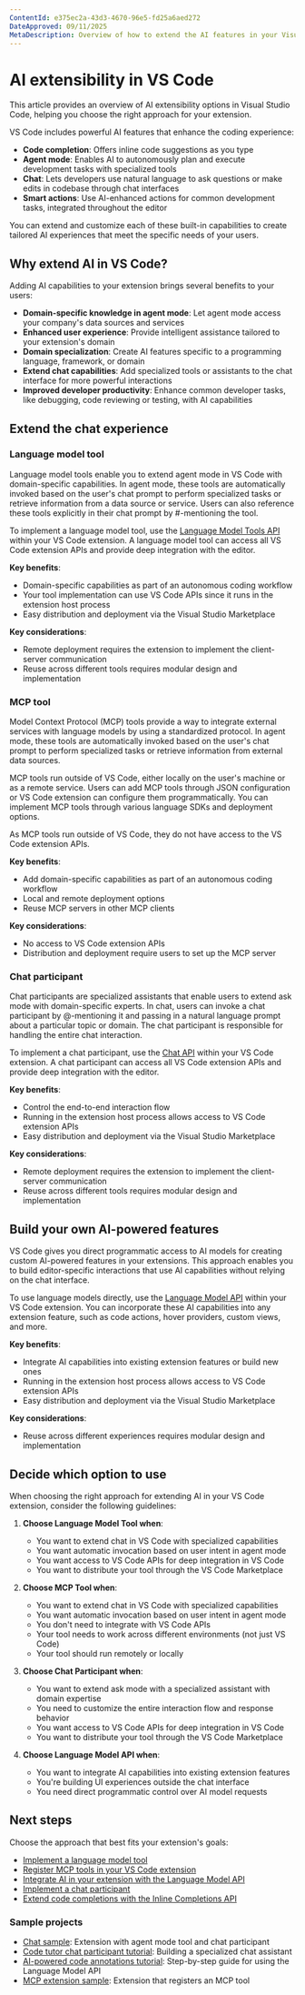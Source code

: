 ```yaml
---
ContentId: e375ec2a-43d3-4670-96e5-fd25a6aed272
DateApproved: 09/11/2025
MetaDescription: Overview of how to extend the AI features in your Visual Studio Code extension by using the Language Model, Tools, and Chat APIs.
---
```

# AI extensibility in VS Code

This article provides an overview of AI extensibility options in Visual Studio Code, helping you choose the right approach for your extension.

VS Code includes powerful AI features that enhance the coding experience:

- **Code completion**: Offers inline code suggestions as you type
- **Agent mode**: Enables AI to autonomously plan and execute development tasks with specialized tools
- **Chat**: Lets developers use natural language to ask questions or make edits in codebase through chat interfaces
- **Smart actions**: Use AI-enhanced actions for common development tasks, integrated throughout the editor

You can extend and customize each of these built-in capabilities to create tailored AI experiences that meet the specific needs of your users.

## Why extend AI in VS Code?

Adding AI capabilities to your extension brings several benefits to your users:

- **Domain-specific knowledge in agent mode**: Let agent mode access your company's data sources and services
- **Enhanced user experience**: Provide intelligent assistance tailored to your extension's domain
- **Domain specialization**: Create AI features specific to a programming language, framework, or domain
- **Extend chat capabilities**: Add specialized tools or assistants to the chat interface for more powerful interactions
- **Improved developer productivity**: Enhance common developer tasks, like debugging, code reviewing or testing, with AI capabilities

## Extend the chat experience

### Language model tool

Language model tools enable you to extend agent mode in VS Code with domain-specific capabilities. In agent mode, these tools are automatically invoked based on the user's chat prompt to perform specialized tasks or retrieve information from a data source or service. Users can also reference these tools explicitly in their chat prompt by #-mentioning the tool.

To implement a language model tool, use the [Language Model Tools API](/api/extension-guides/ai/tools) within your VS Code extension. A language model tool can access all VS Code extension APIs and provide deep integration with the editor.

**Key benefits**:

- Domain-specific capabilities as part of an autonomous coding workflow
- Your tool implementation can use VS Code APIs since it runs in the extension host process
- Easy distribution and deployment via the Visual Studio Marketplace

**Key considerations**:

- Remote deployment requires the extension to implement the client-server communication
- Reuse across different tools requires modular design and implementation

### MCP tool

Model Context Protocol (MCP) tools provide a way to integrate external services with language models by using a standardized protocol. In agent mode, these tools are automatically invoked based on the user's chat prompt to perform specialized tasks or retrieve information from external data sources.

MCP tools run outside of VS Code, either locally on the user's machine or as a remote service. Users can add MCP tools through JSON configuration or VS Code extension can configure them programmatically. You can implement MCP tools through various language SDKs and deployment options.

As MCP tools run outside of VS Code, they do not have access to the VS Code extension APIs.

**Key benefits**:

- Add domain-specific capabilities as part of an autonomous coding workflow
- Local and remote deployment options
- Reuse MCP servers in other MCP clients

**Key considerations**:

- No access to VS Code extension APIs
- Distribution and deployment require users to set up the MCP server

### Chat participant

Chat participants are specialized assistants that enable users to extend ask mode with domain-specific experts. In chat, users can invoke a chat participant by @-mentioning it and passing in a natural language prompt about a particular topic or domain. The chat participant is responsible for handling the entire chat interaction.

To implement a chat participant, use the [Chat API](/api/extension-guides/ai/chat) within your VS Code extension. A chat participant can access all VS Code extension APIs and provide deep integration with the editor.

**Key benefits**:

- Control the end-to-end interaction flow
- Running in the extension host process allows access to VS Code extension APIs
- Easy distribution and deployment via the Visual Studio Marketplace

**Key considerations**:

- Remote deployment requires the extension to implement the client-server communication
- Reuse across different tools requires modular design and implementation

## Build your own AI-powered features

VS Code gives you direct programmatic access to AI models for creating custom AI-powered features in your extensions. This approach enables you to build editor-specific interactions that use AI capabilities without relying on the chat interface.

To use language models directly, use the [Language Model API](/api/extension-guides/ai/language-model) within your VS Code extension. You can incorporate these AI capabilities into any extension feature, such as code actions, hover providers, custom views, and more.

**Key benefits**:

- Integrate AI capabilities into existing extension features or build new ones
- Running in the extension host process allows access to VS Code extension APIs
- Easy distribution and deployment via the Visual Studio Marketplace

**Key considerations**:

- Reuse across different experiences requires modular design and implementation

## Decide which option to use

When choosing the right approach for extending AI in your VS Code extension, consider the following guidelines:

1. **Choose Language Model Tool when**:
    - You want to extend chat in VS Code with specialized capabilities
    - You want automatic invocation based on user intent in agent mode
    - You want access to VS Code APIs for deep integration in VS Code
    - You want to distribute your tool through the VS Code Marketplace

1. **Choose MCP Tool when**:
    - You want to extend chat in VS Code with specialized capabilities
    - You want automatic invocation based on user intent in agent mode
    - You don't need to integrate with VS Code APIs
    - Your tool needs to work across different environments (not just VS Code)
    - Your tool should run remotely or locally

1. **Choose Chat Participant when**:
    - You want to extend ask mode with a specialized assistant with domain expertise
    - You need to customize the entire interaction flow and response behavior
    - You want access to VS Code APIs for deep integration in VS Code
    - You want to distribute your tool through the VS Code Marketplace

1. **Choose Language Model API when**:
    - You want to integrate AI capabilities into existing extension features
    - You're building UI experiences outside the chat interface
    - You need direct programmatic control over AI model requests

## Next steps

Choose the approach that best fits your extension's goals:

- [Implement a language model tool](/api/extension-guides/ai/tools)
- [Register MCP tools in your VS Code extension](/api/extension-guides/ai/mcp)
- [Integrate AI in your extension with the Language Model API](/api/extension-guides/ai/language-model)
- [Implement a chat participant](/api/extension-guides/ai/chat)
- [Extend code completions with the Inline Completions API](/api/references/vscode-api#InlineCompletionItemProvider)

### Sample projects

- [Chat sample](https://github.com/microsoft/vscode-extension-samples/tree/main/chat-sample): Extension with agent mode tool and chat participant
- [Code tutor chat participant tutorial](/api/extension-guides/ai/chat-tutorial): Building a specialized chat assistant
- [AI-powered code annotations tutorial](/api/extension-guides/ai/language-model-tutorial): Step-by-step guide for using the Language Model API
- [MCP extension sample](https://github.com/microsoft/vscode-extension-samples/blob/main/mcp-extension-sample): Extension that registers an MCP tool
